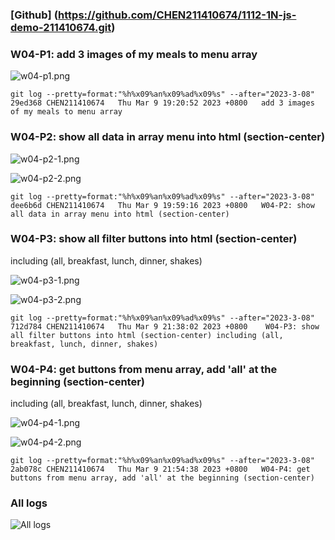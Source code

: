 ### [Github] (https://github.com/CHEN211410674/1112-1N-js-demo-211410674.git)

### W04-P1: add 3 images of my meals to menu array

![w04-p1.png](https://sgtwgxsjtbibcbrzrfra.supabase.co/storage/v1/object/public/demo-74/md_1N_img/w04-p1.png)

```
git log --pretty=format:"%h%x09%an%x09%ad%x09%s" --after="2023-3-08"
29ed368 CHEN211410674   Thu Mar 9 19:20:52 2023 +0800   add 3 images of my meals to menu array
```

### W04-P2: show all data in array menu into html (section-center)

![w04-p2-1.png](https://sgtwgxsjtbibcbrzrfra.supabase.co/storage/v1/object/public/demo-74/md_1N_img/w04-p2-1.png)

![w04-p2-2.png](https://sgtwgxsjtbibcbrzrfra.supabase.co/storage/v1/object/public/demo-74/md_1N_img/w04-p2-2.png)

```
git log --pretty=format:"%h%x09%an%x09%ad%x09%s" --after="2023-3-08"
dee6b6d CHEN211410674   Thu Mar 9 19:59:16 2023 +0800   W04-P2: show all data in array menu into html (section-center)
```

### W04-P3: show all filter buttons into html (section-center)

including (all, breakfast, lunch, dinner, shakes)

![w04-p3-1.png](https://sgtwgxsjtbibcbrzrfra.supabase.co/storage/v1/object/public/demo-74/md_1N_img/w04-p3-1.png?t=2023-03-09T13%3A49%3A14.252Z)

![w04-p3-2.png](https://sgtwgxsjtbibcbrzrfra.supabase.co/storage/v1/object/public/demo-74/md_1N_img/w04-p3-2.png)

```
git log --pretty=format:"%h%x09%an%x09%ad%x09%s" --after="2023-3-08"
712d784 CHEN211410674   Thu Mar 9 21:38:02 2023 +0800    W04-P3: show all filter buttons into html (section-center) including (all, breakfast, lunch, dinner, shakes)
```

### W04-P4: get buttons from menu array, add 'all' at the beginning (section-center)

including (all, breakfast, lunch, dinner, shakes)

![w04-p4-1.png](https://sgtwgxsjtbibcbrzrfra.supabase.co/storage/v1/object/public/demo-74/md_1N_img/w04-p4-1.png)

![w04-p4-2.png](https://sgtwgxsjtbibcbrzrfra.supabase.co/storage/v1/object/public/demo-74/md_1N_img/w04-p4-2.png)

```
git log --pretty=format:"%h%x09%an%x09%ad%x09%s" --after="2023-3-08"
2ab078c CHEN211410674   Thu Mar 9 21:54:38 2023 +0800   W04-P4: get buttons from menu array, add 'all' at the beginning (section-center)
```

### All logs

![All logs](https://sgtwgxsjtbibcbrzrfra.supabase.co/storage/v1/object/public/demo-74/md_1N_img/All%20logs.png)
